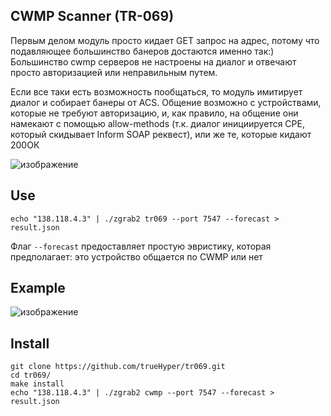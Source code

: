## CWMP Scanner (TR-069)
Первым делом модуль просто кидает GET запрос на адрес, потому что подавляющее большинство банеров достаются именно так:)
Большинство cwmp серверов не настроены на диалог и отвечают просто авторизацией или неправильным путем.

Если все таки есть возможность пообщаться, то модуль имитирует диалог и собирает банеры от ACS.
Общение возможно с устройствами, которые не требуют авторизацию, и, как правило, на общение они намекают с помощью allow-methods (т.к. диалог инициируется CPE, который скидывает Inform SOAP реквест), или же те, которые кидают 200ОК

![изображение](https://github.com/user-attachments/assets/edacdbab-ce57-4424-bbe6-d5827b990a18)

## Use
```
echo "138.118.4.3" | ./zgrab2 tr069 --port 7547 --forecast > result.json
```

Флаг `--forecast` предоставляет простую эвристику, которая предполагает: это устройство общается по CWMP или нет 

## Example
![изображение](https://github.com/user-attachments/assets/22510021-1229-4e47-81d2-c7e09c83f326)

## Install
```
git clone https://github.com/trueHyper/tr069.git
cd tr069/
make install
echo "138.118.4.3" | ./zgrab2 cwmp --port 7547 --forecast > result.json
```


